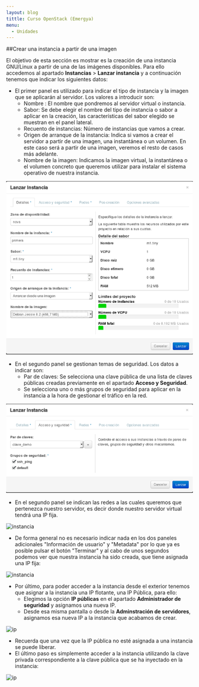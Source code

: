 ```yaml
---
layout: blog
tittle: Curso OpenStack (Emergya)
menu:
  - Unidades
---
```


##Crear una instancia a partir de una imagen

El objetivo de esta sección es mostrar es la creación de una instancia GNU/Linux
a partir de una de las imágenes disponibles. Para ello accedemos al apartado
**Instancias** > **Lanzar instancia** y a continuación tenemos
que indicar los siguientes datos:

* El primer panel es utilizado para indicar el tipo de instancia y la imagen que
se aplicarán al servidor. Los valores a introducir son:
  * Nombre : El nombre que pondremos al servidor virtual o instancia.
  * Sabor: Se debe elegir el nombre del tipo de instancia o sabor a
  aplicar en la creación, las características del sabor elegido se muestran en 
  el panel lateral.
  * Recuento de instancias: Número de instancias que vamos a crear.
  * Origen de arranque de la instancia: Indica si vamos a crear el servidor a partir de una
  imagen, una instantánea o un volumen. En
  este caso será a partir de una imagen, veremos el resto de casos más
  adelante.
  * Nombre de la imagen: Indicamos la imagen virtual, la instantánea o el volumen concreto
  que queremos utilizar para instalar el sistema operativo de nuestra instancia.
  
![instancia](img/instancias1/01.png)


* En el segundo panel se gestionan temas de seguridad. Los datos a indicar son:
  * Par de claves: Se selecciona una clave pública de una lista de claves
  públicas creadas previamente en el apartado **Acceso y Seguridad**. 
  * Se selecciona uno o más grupos de seguridad para aplicar en la instancia a la
  hora de gestionar el tráfico en la red.

![instancia](img/instancias1/02.png)



* En el segundo panel se indican las redes a las cuales queremos que pertenezca
nuestro servidor, es decir donde nuestro servidor virtual tendrá una IP fija.


![instancia](img/demo2_4.png)



* De forma general no es necesario indicar nada en los dos paneles adicionales
"Información de usuario" y "Metadata" por lo que ya es posible pulsar el botón
"Terminar" y al cabo de unos segundos podemos ver que nuestra instancia ha
sido creada, que tiene asignada una IP fija:


![instancia](img/demo2_6.png)


* Por último, para poder acceder a la instancia desde el exterior tenemos que
asignar a la instancia una IP flotante, una IP Pública, para ello:
  * Elegimos la opción **IP públicas** en el apartado **Administrador de
  seguridad** y asignamos una nueva IP. 
  * Desde esa misma pantalla o desde la **Adminstración de servidores**,
  asignamos esa nueva IP a la instancia que acabamos de crear.


![ip](img/demo2_7.png)	


* Recuerda que una vez que la IP pública no esté asignada a una instancia se
puede liberar.
* El último paso es simplemente acceder a la instancia utilizando la clave 
privada correspondiente a la clave pública que se ha inyectado en la
instancia:


![ip](img/demo2_8.png)	
